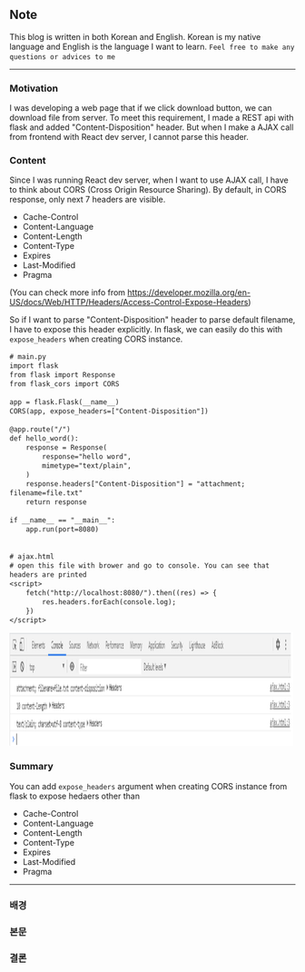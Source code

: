 ## Note
This blog is written in both Korean and English. Korean is my native language and English is the language I want to learn.
`Feel free to make any questions or advices to me`

***

### Motivation
I was developing a web page that if we click download button, we can download file from server.
To meet this requirement, I made a REST api with flask and added "Content-Disposition" header.
But when I make a AJAX call from frontend with React dev server, I cannot parse this header.

### Content
Since I was running React dev server, when I want to use AJAX call, I have to think about CORS (Cross Origin Resource Sharing). By default, in CORS response, only next 7 headers are visible.
- Cache-Control
- Content-Language
- Content-Length
- Content-Type
- Expires
- Last-Modified
- Pragma

(You can check more info from https://developer.mozilla.org/en-US/docs/Web/HTTP/Headers/Access-Control-Expose-Headers)

So if I want to parse "Content-Disposition" header to parse default filename, I have to
expose this header explicitly. In flask, we can easily do this with `expose_headers` when
creating CORS instance.
```
# main.py
import flask
from flask import Response
from flask_cors import CORS

app = flask.Flask(__name__)
CORS(app, expose_headers=["Content-Disposition"])

@app.route("/")
def hello_word():
    response = Response(
        response="hello word",
        mimetype="text/plain",
    )
    response.headers["Content-Disposition"] = "attachment; filename=file.txt"
    return response

if __name__ == "__main__":
    app.run(port=8080)


# ajax.html
# open this file with brower and go to console. You can see that headers are printed
<script>
    fetch("http://localhost:8080/").then((res) => {
        res.headers.forEach(console.log);
    })
</script>
```

<img src="/imgs/img1.png" width="500px" height="200px"></img></br>


### Summary
You can add `expose_headers` argument when creating CORS instance from flask to
expose hedaers other than
- Cache-Control
- Content-Language
- Content-Length
- Content-Type
- Expires
- Last-Modified
- Pragma


***

### 배경


### 본문


### 결론
